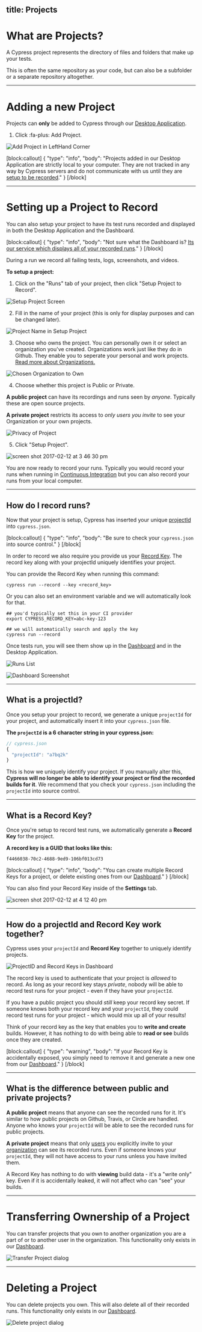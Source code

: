 title: Projects
---

# What are Projects?

A Cypress project represents the directory of files and folders that make up your tests.

This is often the same repository as your code, but can also be a subfolder or a separate repository altogether.

***

# Adding a new Project

Projects can **only** be added to Cypress through our [Desktop Application](https://on.cypress.io/guides/installing-and-running).

1. Click :fa-plus: Add Project.

![Add Project in LeftHand Corner](https://cloud.githubusercontent.com/assets/1271364/22699969/fe44c2e4-ed26-11e6-83d0-9baa0f51b15e.png)

[block:callout]
{
  "type": "info",
  "body": "Projects added in our Desktop Application are strictly local to your computer. They are not tracked in any way by Cypress servers and do not communicate with us until they are [setup to be recorded](#section-recording-runs)."
}
[/block]

***

# Setting up a Project to Record

You can also setup your project to have its test runs recorded and displayed in both the Desktop Application and the Dashboard.

[block:callout]
{
  "type": "info",
  "body": "Not sure what the Dashboard is? [Its our service which displays all of your recorded runs](https://on.cypress.io/guides/dashboard-features)."
}
[/block]

During a run we record all failing tests, logs, screenshots, and videos.

**To setup a project:**

1. Click on the "Runs" tab of your project, then click "Setup Project to Record".

![Setup Project Screen](https://cloud.githubusercontent.com/assets/1271364/22803739/2d66f42a-eee4-11e6-9b84-bd2e73a523d0.png)

2. Fill in the name of your project (this is only for display purposes and can be changed later).

![Project Name in Setup Project](https://cloud.githubusercontent.com/assets/1271364/22700406/9b3bc416-ed28-11e6-995b-297350420cce.png)

3. Choose who owns the project. You can personally own it or select an organization you've created. Organizations work just like they do in Github. They enable you to seperate your personal and work projects. [Read more about Organizations.](https://on.cypress.io/guides/organizations)

![Chosen Organization to Own](https://cloud.githubusercontent.com/assets/1271364/22700579/26353ba6-ed29-11e6-9510-5b7bf4a1cdd2.png)

4. Choose whether this project is Public or Private.

  **A public project** can have its recordings and runs seen by *anyone*. Typically these are open source projects.

  **A private project** restricts its access to *only users you invite* to see your Organization or your own projects.

![Privacy of Project](https://cloud.githubusercontent.com/assets/1271364/22803847/95870626-eee4-11e6-9627-7c00e8b77519.png)

5. Click "Setup Project".

![screen shot 2017-02-12 at 3 46 30 pm](https://cloud.githubusercontent.com/assets/1268976/22866093/64a9fb4c-f13e-11e6-9ebe-980ec078ba4e.png)

You are now ready to record your runs. Typically you would record your runs when running in [Continuous Integration](https://on.cypress.io/guides/continuous-integration) but you can also record your runs from your local computer.

***

## How do I record runs?

Now that your project is setup, Cypress has inserted your unique [projectId](#section-what-is-a-projectid-) into `cypress.json`.

[block:callout]
{
  "type": "info",
  "body": "Be sure to check your `cypress.json` into source control."
}
[/block]

In order to record we also require you provide us your [Record Key](#section-what-is-a-record-key-). The record key along with your projectId uniquely identifies your project.

You can provide the Record Key when running this command:

```shell
cypress run --record --key <record_key>
```

Or you can also set an environment variable and we will automatically look for that.

```shell
## you'd typically set this in your CI provider
export CYPRESS_RECORD_KEY=abc-key-123

## we will automatically search and apply the key
cypress run --record
```

Once tests run, you will see them show up in the [Dashboard](https://on.cypress.io/dashboard) and in the Desktop Application.

![Runs List](https://cloud.githubusercontent.com/assets/1271364/22800330/ff6c9474-eed6-11e6-9a32-8360d64b1071.png)

![Dashboard Screenshot](https://cloud.githubusercontent.com/assets/1271364/22800284/d4dbe1d8-eed6-11e6-87ce-32474ea1000c.png)

***

## What is a projectId?

Once you setup your project to record, we generate a unique `projectId` for your project, and automatically insert it into your `cypress.json` file.

**The `projectId` is a 6 character string in your cypress.json:**

```javascript
// cypress.json
{
  "projectId": "a7bq2k"
}
```

This is how we uniquely identify your project. If you manually alter this, **Cypress will no longer be able to identify your project or find the recorded builds for it**. We recommend that you check your `cypress.json` including the `projectId` into source control.

***

## What is a Record Key?

Once you're setup to record test runs, we automatically generate a **Record Key** for the project.

**A record key is a GUID that looks like this:**

```shell
f4466038-70c2-4688-9ed9-106bf013cd73
```

[block:callout]
{
  "type": "info",
  "body": "You can create multiple Record Keys for a project, or delete existing ones from our [Dashboard](https://on.cypress.io/dashboard)."
}
[/block]

You can also find your Record Key inside of the **Settings** tab.


![screen shot 2017-02-12 at 4 12 40 pm](https://cloud.githubusercontent.com/assets/1268976/22866094/64aeeb3e-f13e-11e6-93f5-f7420892913f.png)

***

## How do a projectId and Record Key work together?

Cypress uses your `projectId` and **Record Key** together to uniquely identify projects.

![ProjectID and Record Keys in Dashboard](https://cloud.githubusercontent.com/assets/1271364/22804089/8498f1a2-eee5-11e6-8598-4e60b4b1fc0b.png)

The record key is used to authenticate that your project is *allowed* to record. As long as your record key stays *private*, nobody will be able to record test runs for your project - even if they have your `projectId`.

If you have a public project you should *still* keep your record key secret. If someone knows both your record key and your `projectId`, they could record test runs for your project - which would mix up all of your results!

Think of your record key as the key that enables you to **write and create** builds. However, it has nothing to do with being able to **read or see** builds once they are created.

[block:callout]
{
  "type": "warning",
  "body": "If your Record Key is accidentally exposed, you simply need to remove it and generate a new one from our [Dashboard](https://on.cypress.io/dashboard)."
}
[/block]

***

## What is the difference between public and private projects?

**A public project** means that anyone can see the recorded runs for it. It's similar to how public projects on Github, Travis, or Circle are handled. Anyone who knows your `projectId` will be able to see the recorded runs for public projects.

**A private project** means that only [users](https://on.cypress.io/guides/organizations#section-inviting-users) you explicitly invite to your [organization](https://on.cypress.io/guides/organizations) can see its recorded runs. Even if someone knows your `projectId`, they will not have access to your runs unless you have invited them.

A Record Key has nothing to do with **viewing** build data - it's a "write only" key. Even if it is accidentally leaked, it will not affect who can "see" your builds.

***

# Transferring Ownership of a Project

You can transfer projects that you own to another organization you are a part of or to another user in the organization. This functionality only exists in our [Dashboard](https://on.cypress.io/dashboard).

![Transfer Project dialog](https://cloud.githubusercontent.com/assets/1271364/22708695/440f4e5c-ed45-11e6-9a98-8f91b67871a3.png)

***

# Deleting a Project

You can delete projects you own. This will also delete all of their recorded runs. This functionality only exists in our [Dashboard](https://on.cypress.io/dashboard).

![Delete project dialog](https://cloud.githubusercontent.com/assets/1271364/22708770/89f3080a-ed45-11e6-820e-7a8880fb0c20.png)
